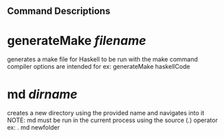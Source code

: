 ## Command Descriptions

# generateMake *filename*
generates a make file for Haskell to be run with the make command
compiler options are intended for 
  ex: generateMake haskellCode

# md *dirname*
creates a new directory using the provided name and navigates into it
NOTE: md must be run in the current process using the source (.) operator
  ex: . md newfolder
